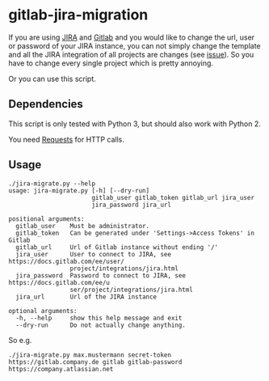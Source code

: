 # gitlab-jira-migration

If you are using [JIRA](https://de.atlassian.com/software/jira) and [Gitlab](https://about.gitlab.com/) and you would like to change the url, user or password of your JIRA instance, you can not simply change the template and all the JIRA integration of all projects are changes (see [issue](https://gitlab.com/gitlab-org/gitlab-ce/issues/25541)).
So you have to change every single project which is pretty annoying. 

Or you can use this script.

## Dependencies

This script is only tested with Python 3, but should also work with Python 2.

You need [Requests](http://docs.python-requests.org/en/master/) for HTTP calls.

## Usage

```
./jira-migrate.py --help
usage: jira-migrate.py [-h] [--dry-run]
                       gitlab_user gitlab_token gitlab_url jira_user
                       jira_password jira_url

positional arguments:
  gitlab_user    Must be administrator.
  gitlab_token   Can be generated under 'Settings->Access Tokens' in Gitlab
  gitlab_url     Url of Gitlab instance without ending '/'
  jira_user      User to connect to JIRA, see https://docs.gitlab.com/ee/user/
                 project/integrations/jira.html
  jira_password  Password to connect to JIRA, see https://docs.gitlab.com/ee/u
                 ser/project/integrations/jira.html
  jira_url       Url of the JIRA instance

optional arguments:
  -h, --help     show this help message and exit
  --dry-run      Do not actually change anything.
```

So e.g.

```
./jira-migrate.py max.mustermann secret-token https://gitlab.company.de gitlab gitlab-password https://company.atlassian.net
```
